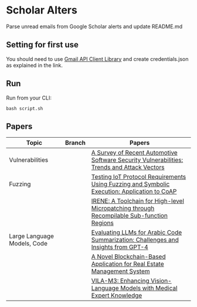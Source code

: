 # Scholar Alters
Parse unread emails from Google Scholar alerts and update README.md

## Setting for first use
You should need to use [Gmail API Client Library](https://developers.google.com/gmail/api/quickstart/python) and create
credentials.json as explained in the link.

## Run
Run from your CLI:
```
bash script.sh
```
## Papers

| Topic | Branch | Papers |
| --- | --- | --- |
| Vulnerabilities |  | [A Survey of Recent Automotive Software Security Vulnerabilities: Trends and Attack Vectors](https://scholar.google.com/scholar_url?url=https://research.chalmers.se/publication/543968/file/543968_Fulltext.pdf&hl=en&sa=X&d=4732361560667913529&ei=Hj9aZ8-oF_aT6rQPht_eqAk&scisig=AFWwaeZKDpq34_saMCP_AAy1wJCu&oi=scholaralrt&hist=apJ4fD8AAAAJ:15725322226479601129:AFWwaeYp-8wbw5OHTjoCHLP43E0V&html=&pos=0&folt=rel) |
| Fuzzing |  | [Testing IoT Protocol Requirements Using Fuzzing and Symbolic Execution: Application to CoAP](https://scholar.google.com/scholar_url?url=https://assist-project.github.io/papers/TestingProtocolRequirements%40CSCN-24.pdf&hl=en&sa=X&d=5066384615736895420&ei=Hj9aZ_b9Eqaay9YP6PX28QI&scisig=AFWwaeb5_bg_R6tMU8n-8SedtQip&oi=scholaralrt&hist=apJ4fD8AAAAJ:5778505219825515303:AFWwaeaDDOggOneW-z6K3HLjAzuP&html=&pos=0&folt=cit) |
|  |  | [IRENE: A Toolchain for High-level Micropatching through Recompilable Sub-function Regions](https://scholar.google.com/scholar_url?url=https://ieeexplore.ieee.org/abstract/document/10773695/&hl=en&sa=X&d=1339586704247814283&ei=Hj9aZ_b9Eqaay9YP6PX28QI&scisig=AFWwaeZ4ZxFEGbZEGqcv5J8ACYtw&oi=scholaralrt&hist=apJ4fD8AAAAJ:5778505219825515303:AFWwaeaDDOggOneW-z6K3HLjAzuP&html=&pos=1&folt=cit) |
| Large Language Models, Code |  | [Evaluating LLMs for Arabic Code Summarization: Challenges and Insights from GPT-4](https://scholar.google.com/scholar_url?url=https://www.researchgate.net/profile/Ahmd-Aljohani/publication/386538555_Evaluating_LLMs_for_Arabic_Code_Summarization_Challenges_and_Insights_from_GPT-4/links/6754d0f0ad10b614ef3633f9/Evaluating-LLMs-for-Arabic-Code-Summarization-Challenges-and-Insights-from-GPT-4.pdf&hl=en&sa=X&d=2313257159737050041&ei=Hj9aZ9HyFfuh6rQPpoL00AI&scisig=AFWwaebkr-owowd7iElrlGIZtiwn&oi=scholaralrt&hist=apJ4fD8AAAAJ:10695555881282652625:AFWwaeakbu5Ta3HmdjfVean1AXL4&html=&pos=0&folt=cit) |
|  |  | [A Novel Blockchain-Based Application for Real Estate Management System](https://scholar.google.com/scholar_url?url=https://avesis.ankara.edu.tr/yayin/34aeb801-ab73-43cf-be8e-19a987dbd2ae/gayrimenkul-yonetim-sistemleri-icin-blok-zinciri-tabanli-yeni-bir-uygulama/document.pdf&hl=en&sa=X&d=2248451195567709827&ei=Hj9aZ9HyFfuh6rQPpoL00AI&scisig=AFWwaeYs-iOWUJgMc7b3T1o-KwZ7&oi=scholaralrt&hist=apJ4fD8AAAAJ:10695555881282652625:AFWwaeakbu5Ta3HmdjfVean1AXL4&html=&pos=1&folt=cit) |
|  |  | [VILA-M3: Enhancing Vision-Language Models with Medical Expert Knowledge](https://scholar.google.com/scholar_url?url=https://arxiv.org/pdf/2411.12915&hl=en&sa=X&d=623300643859594787&ei=Hj9aZ8HUEZOW6rQPiNe78A4&scisig=AFWwaeZLEeoIkkbsR9EN3Iik9lrY&oi=scholaralrt&hist=apJ4fD8AAAAJ:3096313017463695374:AFWwaeb8R4GEV1B4xk_Cz2b6H7gj&html=&pos=0&folt=rel) |
